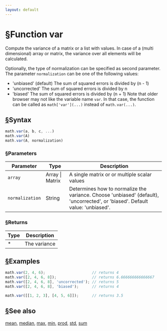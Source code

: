 ```yaml
---
layout: default
---
```


<h1 id="function-var"><a href="#function-var">&sect;</a>Function var</h1>

Compute the variance of a matrix or a  list with values.
In case of a (multi dimensional) array or matrix, the variance over all
elements will be calculated.

Optionally, the type of normalization can be specified as second
parameter. The parameter `normalization` can be one of the following values:

- 'unbiased' (default) The sum of squared errors is divided by (n - 1)
- 'uncorrected'        The sum of squared errors is divided by n
- 'biased'             The sum of squared errors is divided by (n + 1)
Note that older browser may not like the variable name `var`. In that
case, the function can be called as `math['var'](...)` instead of
`math.var(...)`.


<h2 id="syntax"><a href="#syntax">&sect;</a>Syntax</h2>

```js
math.var(a, b, c, ...)
math.var(A)
math.var(A, normalization)
```

<h3 id="parameters"><a href="#parameters">&sect;</a>Parameters</h3>

Parameter | Type | Description
--------- | ---- | -----------
`array` | Array &#124; Matrix |  A single matrix or or multiple scalar values
`normalization` | String |  Determines how to normalize the variance. Choose 'unbiased' (default), 'uncorrected', or 'biased'. Default value: 'unbiased'.

<h3 id="returns"><a href="#returns">&sect;</a>Returns</h3>

Type | Description
---- | -----------
* | The variance


<h2 id="examples"><a href="#examples">&sect;</a>Examples</h2>

```js
math.var(2, 4, 6);                     // returns 4
math.var([2, 4, 6, 8]);                // returns 6.666666666666667
math.var([2, 4, 6, 8], 'uncorrected'); // returns 5
math.var([2, 4, 6, 8], 'biased');      // returns 4

math.var([[1, 2, 3], [4, 5, 6]]);      // returns 3.5
```


<h2 id="see-also"><a href="#see-also">&sect;</a>See also</h2>

[mean](mean.html),
[median](median.html),
[max](max.html),
[min](min.html),
[prod](prod.html),
[std](std.html),
[sum](sum.html)


<!-- Note: This file is automatically generated from source code comments. Changes made in this file will be overridden. -->
